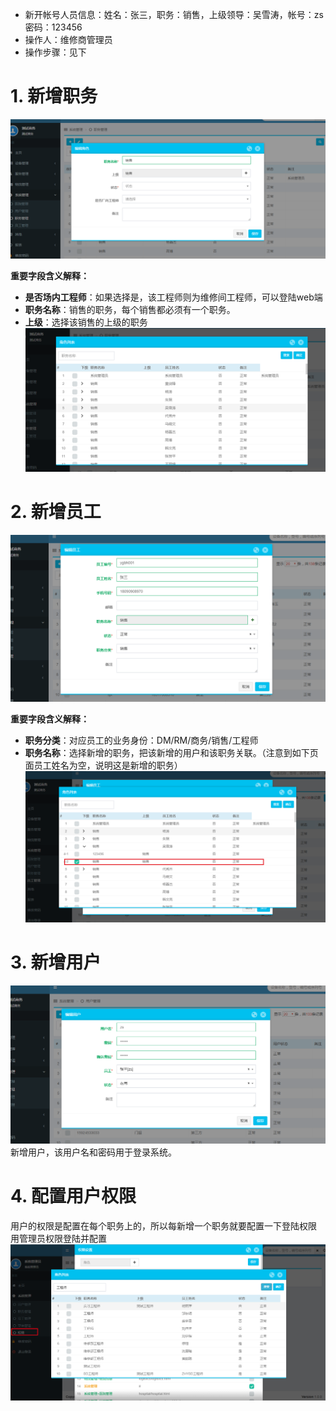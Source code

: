 > 
* 新开帐号人员信息：姓名：张三，职务：销售，上级领导：吴雪涛，帐号：zs 密码：123456
* 操作人：维修商管理员
* 操作步骤：见下


# 1. 新增职务
![](/assets/未命名1526369945.png)

**重要字段含义解释：**
* **是否场内工程师**：如果选择是，该工程师则为维修间工程师，可以登陆web端
* **职务名称**：销售的职务，每个销售都必须有一个职务。
* **上级**：选择该销售的上级的职务
![](/assets/未命名1526371045.png)
# 2. 新增员工
![](/assets/未命名1526371915.png)

**重要字段含义解释：**
* **职务分类**：对应员工的业务身份：DM/RM/商务/销售/工程师
* **职务名称**：选择新增的职务，把该新增的用户和该职务关联。（注意到如下页面员工姓名为空，说明这是新增的职务）
![](/assets/未命名1526371862.png)


# 3. 新增用户

![](/assets/未命名1526372459.png)
新增用户，该用户名和密码用于登录系统。

# 4. 配置用户权限
用户的权限是配置在每个职务上的，所以每新增一个职务就要配置一下登陆权限
用管理员权限登陆并配置
![](/assets/未命名1526620337.png)







